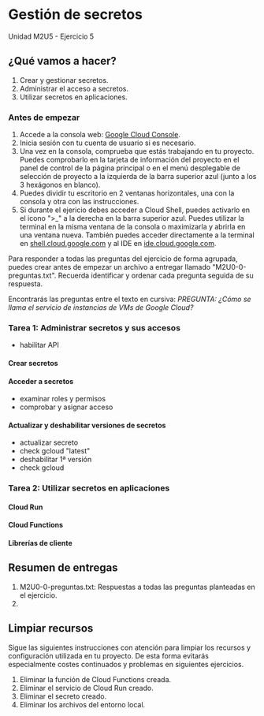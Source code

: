 # Gestión de secretos
Unidad M2U5 - Ejercicio 5

## ¿Qué vamos a hacer?
1. Crear y gestionar secretos.
1. Administrar el acceso a secretos.
1. Utilizar secretos en aplicaciones.

### Antes de empezar
1. Accede a la consola web: [Google Cloud Console](https://console.cloud.google.com).
1. Inicia sesión con tu cuenta de usuario si es necesario.
1. Una vez en la consola, comprueba que estás trabajando en tu proyecto. Puedes comprobarlo en la tarjeta de información del proyecto en el panel de control de la página principal o en el menú desplegable de selección de proyecto a la izquierda de la barra superior azul (junto a los 3 hexágonos en blanco).
1. Puedes dividir tu escritorio en 2 ventanas horizontales, una con la consola y otra con las instrucciones.
1. Si durante el ejericio debes acceder a Cloud Shell, puedes activarlo en el icono ">_" a la derecha en la barra superior azul. Puedes utilizar la terminal en la misma ventana de la consola o maximizarla y abrirla en una ventana nueva. También puedes acceder directamente a la terminal en [shell.cloud.google.com](https://shell.cloud.google.com) y al IDE en [ide.cloud.google.com](https://ide.cloud.google.com/).

Para responder a todas las preguntas del ejercicio de forma agrupada, puedes crear antes de empezar un archivo a entregar llamado "M2U0-0-preguntas.txt". Recuerda identificar y ordenar cada pregunta seguida de su respuesta.

Encontrarás las preguntas entre el texto en cursiva: *PREGUNTA: ¿Cómo se llama el servicio de instancias de VMs de Google Cloud?*

### Tarea 1: Administrar secretos y sus accesos
- habilitar API

#### Crear secretos

#### Acceder a secretos
- examinar roles y permisos
- comprobar y asignar acceso

#### Actualizar y deshabilitar versiones de secretos
- actualizar secreto
- check gcloud "latest"
- deshabilitar 1ª versión
- check gcloud

### Tarea 2: Utilizar secretos en aplicaciones

#### Cloud Run

#### Cloud Functions

#### Librerías de cliente

## Resumen de entregas
1. M2U0-0-preguntas.txt: Respuestas a todas las preguntas planteadas en el ejercicio.
1. [nombre de archivo]: descripción

## Limpiar recursos
Sigue las siguientes instrucciones con atención para limpiar los recursos y configuración utilizada en tu proyecto. De esta forma evitarás especialmente costes continuados y problemas en siguientes ejercicios.

1. Eliminar la función de Cloud Functions creada.
1. Eliminar el servicio de Cloud Run creado.
1. Eliminar el secreto creado.
1. Eliminar los archivos del entorno local.

